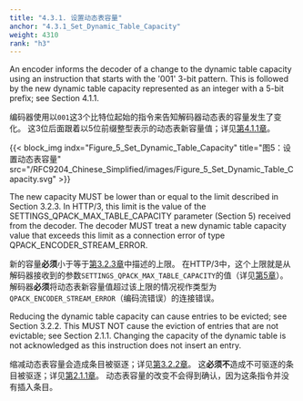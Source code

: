 ```yaml
---
title: "4.3.1. 设置动态表容量"
anchor: "4.3.1_Set_Dynamic_Table_Capacity"
weight: 4310
rank: "h3"
---
```


An encoder informs the decoder of a change to the dynamic table capacity using an instruction that starts with the '001' 3-bit pattern. This is followed by the new dynamic table capacity represented as an integer with a 5-bit prefix; see Section 4.1.1.

编码器使用以`001`这3个比特位起始的指令来告知解码器动态表的容量发生了变化。
这3位后面跟着以5位前缀整型表示的动态表新容量值；详见[第4.1.1章](#4.1.1_Prefixed_Integers)。

{{< block_img
indx="Figure_5_Set_Dynamic_Table_Capacity"
title="图5：设置动态表容量"
src="/RFC9204_Chinese_Simplified/images/Figure_5_Set_Dynamic_Table_Capacity.svg" >}}

The new capacity MUST be lower than or equal to the limit described in Section 3.2.3. In HTTP/3, this limit is the value of the SETTINGS_QPACK_MAX_TABLE_CAPACITY parameter (Section 5) received from the decoder. The decoder MUST treat a new dynamic table capacity value that exceeds this limit as a connection error of type QPACK_ENCODER_STREAM_ERROR.

新的容量**必须**小于等于[第3.2.3章](#3.2.3_Maximum_Dynamic_Table_Capacity)中描述的上限。
在HTTP/3中，这个上限就是从解码器接收到的参数`SETTINGS_QPACK_MAX_TABLE_CAPACITY`的值（详见[第5章](#5_Configuration)）。
解码器**必须**将动态表新容量值超过该上限的情况视作类型为`QPACK_ENCODER_STREAM_ERROR`（编码流错误）的连接错误。

Reducing the dynamic table capacity can cause entries to be evicted; see Section 3.2.2. This MUST NOT cause the eviction of entries that are not evictable; see Section 2.1.1. Changing the capacity of the dynamic table is not acknowledged as this instruction does not insert an entry.

缩减动态表容量会造成条目被驱逐；详见[第3.2.2章](#3.2.2_Dynamic_Table_Capacity_and_Eviction)。
这**必须不**造成不可驱逐的条目被驱逐；详见[第2.1.1章](#2.1.1_Limits_on_Dynamic_Table_Insertions)。
动态表容量的改变不会得到确认，因为这条指令并没有插入条目。
